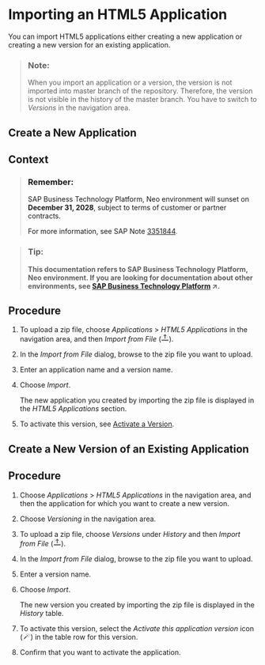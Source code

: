 <!-- loiob8d879c30b44455d906bfa4c35b8221d -->

# Importing an HTML5 Application

You can import HTML5 applications either creating a new application or creating a new version for an existing application.

> ### Note:  
> When you import an application or a version, the version is not imported into master branch of the repository. Therefore, the version is not visible in the history of the master branch. You have to switch to *Versions* in the navigation area.

<a name="loiof25baaee89af44d490e9a2adeccacdcb"/>

<!-- loiof25baaee89af44d490e9a2adeccacdcb -->

## Create a New Application



<a name="loiof25baaee89af44d490e9a2adeccacdcb__context_kxf_4xf_blb"/>

## Context

> ### Remember:  
> SAP Business Technology Platform, Neo environment will sunset on **December 31, 2028**, subject to terms of customer or partner contracts.
> 
> For more information, see SAP Note [3351844](https://me.sap.com/notes/3351844).

> ### Tip:  
> **This documentation refers to SAP Business Technology Platform, Neo environment. If you are looking for documentation about other environments, see [SAP Business Technology Platform](https://help.sap.com/viewer/65de2977205c403bbc107264b8eccf4b/Cloud/en-US/6a2c1ab5a31b4ed9a2ce17a5329e1dd8.html "SAP Business Technology Platform (SAP BTP) is an integrated offering comprised of four technology portfolios: database and data management, application development and integration, analytics, and intelligent technologies. The platform offers users the ability to turn data into business value, compose end-to-end business processes, and build and extend SAP applications quickly.") :arrow_upper_right:.**



<a name="loiof25baaee89af44d490e9a2adeccacdcb__steps_s3c_l52_tt"/>

## Procedure

1.  To upload a zip file, choose *Applications* \> *HTML5 Applications* in the navigation area, and then *Import from File* \(![](images/HTML5_app_import_from_file_icon_c95c9a0.png)\).

2.  In the *Import from File* dialog, browse to the zip file you want to upload.

3.  Enter an application name and a version name.

4.  Choose *Import*.

    The new application you created by importing the zip file is displayed in the *HTML5 Applications* section.

5.  To activate this version, see [Activate a Version](../30-development-neo/activate-a-version-e7e3ec6.md).


<a name="loioe6fe570dd6e74785b1654809661008ad"/>

<!-- loioe6fe570dd6e74785b1654809661008ad -->

## Create a New Version of an Existing Application



<a name="loioe6fe570dd6e74785b1654809661008ad__steps_s4c_l52_tt"/>

## Procedure

1.  Choose *Applications* \> *HTML5 Applications* in the navigation area, and then the application for which you want to create a new version.

2.  Choose *Versioning* in the navigation area.

3.  To upload a zip file, choose *Versions* under *History* and then *Import from File* \(![](images/HTML5_app_import_from_file_icon_c95c9a0.png)\).

4.  In the *Import from File* dialog, browse to the zip file you want to upload.

5.  Enter a version name.

6.  Choose *Import*.

    The new version you created by importing the zip file is displayed in the *History* table.

7.  To activate this version, select the *Activate this application version* icon \(![](images/Activate_this_application_version_icon_b0ad2a6.png)\) in the table row for this version.

8.  Confirm that you want to activate the application.


